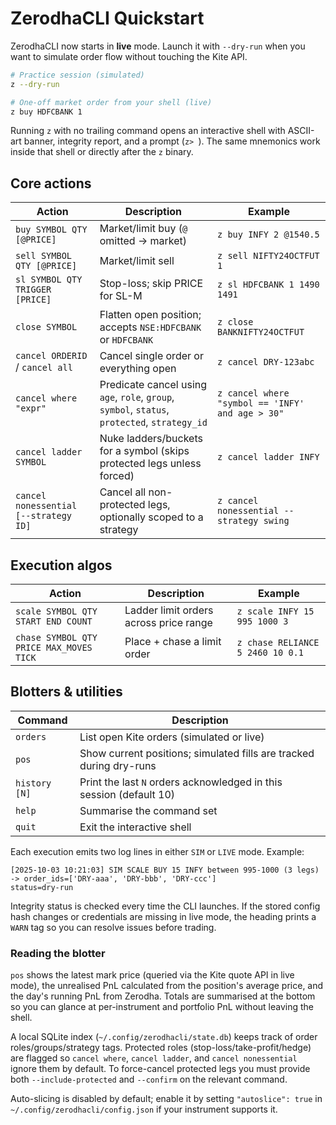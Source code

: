 # ZerodhaCLI Quickstart

ZerodhaCLI now starts in **live** mode. Launch it with `--dry-run` when you want
to simulate order flow without touching the Kite API.

```bash
# Practice session (simulated)
z --dry-run

# One-off market order from your shell (live)
z buy HDFCBANK 1
```

Running `z` with no trailing command opens an interactive shell with ASCII-art
banner, integrity report, and a prompt (`z> `). The same mnemonics work inside
that shell or directly after the `z` binary.

## Core actions

| Action | Description | Example |
| --- | --- | --- |
| `buy SYMBOL QTY [@PRICE]` | Market/limit buy (`@` omitted → market) | `z buy INFY 2 @1540.5` |
| `sell SYMBOL QTY [@PRICE]` | Market/limit sell | `z sell NIFTY24OCTFUT 1` |
| `sl SYMBOL QTY TRIGGER [PRICE]` | Stop-loss; skip PRICE for SL-M | `z sl HDFCBANK 1 1490 1491` |
| `close SYMBOL` | Flatten open position; accepts `NSE:HDFCBANK` or `HDFCBANK` | `z close BANKNIFTY24OCTFUT` |
| `cancel ORDERID` / `cancel all` | Cancel single order or everything open | `z cancel DRY-123abc` |
| `cancel where "expr"` | Predicate cancel using `age`, `role`, `group`, `symbol`, `status`, `protected`, `strategy_id` | `z cancel where "symbol == 'INFY' and age > 30"` |
| `cancel ladder SYMBOL` | Nuke ladders/buckets for a symbol (skips protected legs unless forced) | `z cancel ladder INFY` |
| `cancel nonessential [--strategy ID]` | Cancel all non-protected legs, optionally scoped to a strategy | `z cancel nonessential --strategy swing` |

## Execution algos

| Action | Description | Example |
| --- | --- | --- |
| `scale SYMBOL QTY START END COUNT` | Ladder limit orders across price range | `z scale INFY 15 995 1000 3` |
| `chase SYMBOL QTY PRICE MAX_MOVES TICK` | Place + chase a limit order | `z chase RELIANCE 5 2460 10 0.1` |

## Blotters & utilities

| Command | Description |
| --- | --- |
| `orders` | List open Kite orders (simulated or live) |
| `pos` | Show current positions; simulated fills are tracked during dry-runs |
| `history [N]` | Print the last `N` orders acknowledged in this session (default 10) |
| `help` | Summarise the command set |
| `quit` | Exit the interactive shell |

Each execution emits two log lines in either `SIM` or `LIVE` mode. Example:

```
[2025-10-03 10:21:03] SIM SCALE BUY 15 INFY between 995-1000 (3 legs) -> order_ids=['DRY-aaa', 'DRY-bbb', 'DRY-ccc']
status=dry-run
```

Integrity status is checked every time the CLI launches. If the stored config
hash changes or credentials are missing in live mode, the heading prints a
`WARN` tag so you can resolve issues before trading.

### Reading the blotter

`pos` shows the latest mark price (queried via the Kite quote API in live mode),
the unrealised PnL calculated from the position's average price, and the day's
running PnL from Zerodha. Totals are summarised at the bottom so you can glance
at per-instrument and portfolio PnL without leaving the shell.

A local SQLite index (`~/.config/zerodhacli/state.db`) keeps track of order
roles/groups/strategy tags. Protected roles (stop-loss/take-profit/hedge) are
flagged so `cancel where`, `cancel ladder`, and `cancel nonessential` ignore
them by default. To force-cancel protected legs you must provide both
`--include-protected` and `--confirm` on the relevant command.

Auto-slicing is disabled by default; enable it by setting `"autoslice": true`
in `~/.config/zerodhacli/config.json` if your instrument supports it.

